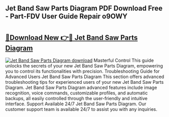 ## Jet Band Saw Parts Diagram PDF Download Free - Part-FDV User Guide Repair o9OWY

# <h2><a href="http://dfog1v.blite.top/?on=Jet+Band+Saw+Parts+Diagram">🔗Download New 👉🔴 Jet Band Saw Parts Diagram</a></h2>

[![Jet Band Saw Parts Diagram download](https://i.imgur.com/lujVjoI.png)](http://dfog1v.blite.top/?on=Jet+Band+Saw+Parts+Diagram)
Masterful Control This guide unlocks the secrets of your new Jet Band Saw Parts Diagram, empowering you to control its functionalities with precision. Troubleshooting Guide for Advanced Users Jet Band Saw Parts Diagram This section offers advanced troubleshooting tips for experienced users of your new Jet Band Saw Parts Diagram. Jet Band Saw Parts Diagram advanced features include image recognition, voice commands, customizable profiles, and automatic backups, all easily controlled through the user-friendly and intuitive interface. Support Available 24/7 Jet Band Saw Parts Diagram. Our customer support team is available 24/7 to assist you with any inquiries.
